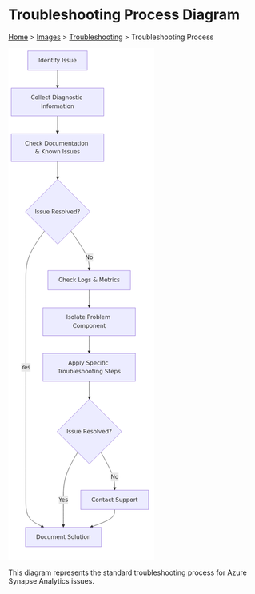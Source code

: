 # Troubleshooting Process Diagram

[Home](../../../README.md) > [Images](../../README.md) > [Troubleshooting](../README.md) > Troubleshooting Process

![Architecture diagram: images-troubleshooting-troubleshooting-process-diagram-1](../diagrams/images-troubleshooting-troubleshooting-process-diagram-1.png)

This diagram represents the standard troubleshooting process for Azure Synapse Analytics issues.
